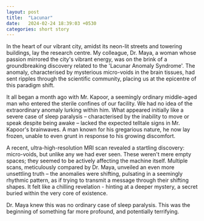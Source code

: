 ```yaml
---
layout: post
title:  "Lacunar"
date:   2024-02-24 18:39:03 +0530
categories: short story
---
```



In the heart of our vibrant city, amidst its neon-lit streets and towering buildings, lay the research centre. My colleague, Dr. Maya, a woman whose passion mirrored the city's vibrant energy, was on the brink of a groundbreaking discovery related to the 'Lacunar Anomaly Syndrome'. The anomaly, characterised by mysterious micro-voids in the brain tissues, had sent ripples through the scientific community, placing us at the epicentre of this paradigm shift.

It all began a month ago with Mr. Kapoor, a seemingly ordinary middle-aged man who entered the sterile confines of our facility. We had no idea of the extraordinary anomaly lurking within him. What appeared initially like a severe case of sleep paralysis – characterised by the inability to move or speak despite being awake – lacked the expected telltale signs in Mr. Kapoor's brainwaves. A man known for his gregarious nature, he now lay frozen, unable to even grunt in response to his growing discomfort.

A recent, ultra-high-resolution MRI scan revealed a startling discovery: micro-voids, but unlike any we had ever seen. These weren't mere empty spaces; they seemed to be actively affecting the machine itself. Multiple scans, meticulously compared by Dr. Maya, unveiled an even more unsettling truth – the anomalies were shifting, pulsating in a seemingly rhythmic pattern, as if trying to transmit a message through their shifting shapes. It felt like a chilling revelation - hinting at a deeper mystery, a secret buried within the very core of existence.

Dr. Maya knew this was no ordinary case of sleep paralysis. This was the beginning of something far more profound, and potentially terrifying.
